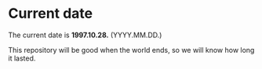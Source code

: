 # Current date

The current date is **1997.10.28.** (YYYY.MM.DD.)

This repository will be good when the world ends, so we will know how long it lasted.